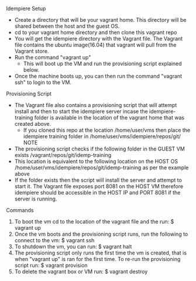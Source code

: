 Idempiere Setup
- Create a directory that will be your vagrant home. This directory will be shared between the host and the guest OS.
- cd to your vagrant home directory and then clone this vagrant repo
- You will get the idempiere directory with the Vagrant file. The Vagrant file contains the ubuntu image(16.04) that vagrant will pull from the Vagrant store.
- Run the command "vagrant up"
	- This will boot up the VM and run the provisioning script explained below.
- Once the machine boots up, you can then run the command "vagrant ssh" to login to the VM.

Provisioning Script
- The Vagrant file also contains a provisioning script that will attempt install and then to start the idempiere server incase the idempiere-training folder is available in the location of the vagrant home that was created above. 
  - If you cloned this repo at the location /home/user/vms then place the idempiere training folder in /home/user/vms/idempiere/repos/git/
NOTE
- The provisioning script checks if the following folder in the GUEST VM exists /vagrant/repos/git/idemp-training
- This location is equivalent to the following location on the HOST OS /home/user/vms/idempiere/repos/git/idemp-training as per the example above
- If the folder exists then the script will install the server and attempt to start it. The Vagrant file exposes port 8081 on the HOST VM therefore idempiere should be accessible in the HOST IP and PORT 8081 if the server is running.

Commands
1. To boot the vm cd to the location of the vagrant file and the run:
$ vagrant up
2. Once the vm boots and the provisioning script runs, run the following to connect to the vm:
$ vagrant ssh
3. To shutdown the vm, you can run:
$ vagrant halt
4. The provisioning script only runs the first time the vm is created, that is when "vagrant up" is ran for the first time. To re-run the provisioning script run:
$ vagrant provision
5. To delete the vagrant box or VM run:
$ vagrant destroy
